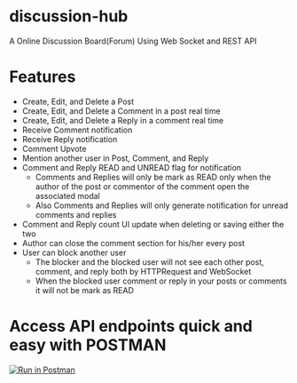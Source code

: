 # discussion-hub
A Online Discussion Board(Forum) Using Web Socket and REST API

# Features
- Create, Edit, and Delete a Post
- Create, Edit, and Delete a Comment in a post real time
- Create, Edit, and Delete a Reply in a comment real time
- Receive Comment notification
- Receive Reply notification
- Comment Upvote
- Mention another user in Post, Comment, and Reply
- Comment and Reply READ and UNREAD flag for notification
  - Comments and Replies will only be mark as READ only when the author of the post or commentor of the comment open the associated modal
  - Also Comments and Replies will only generate notification for unread comments and replies
- Comment and Reply count UI update when deleting or saving either the two
- Author can close the comment section for his/her every post
- User can block another user
  - The blocker and the blocked user will not see each other post, comment, and reply both by HTTPRequest and WebSocket
  - When the blocked user comment or reply in your posts or comments it will not be mark as READ

# Access API endpoints quick and easy with POSTMAN
[![Run in Postman](https://run.pstmn.io/button.svg)](https://app.getpostman.com/run-collection/26932885-4e1fa1f7-9e7b-4089-aeca-68ab357fcde0?action=collection%2Ffork&source=rip_markdown&collection-url=entityId%3D26932885-4e1fa1f7-9e7b-4089-aeca-68ab357fcde0%26entityType%3Dcollection%26workspaceId%3Dc37ab156-57a3-4304-8ee9-d7bdc45ae1f4)
